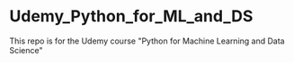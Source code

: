 # Udemy_Python_for_ML_and_DS
This repo is for the Udemy course "Python for Machine Learning and Data Science"
